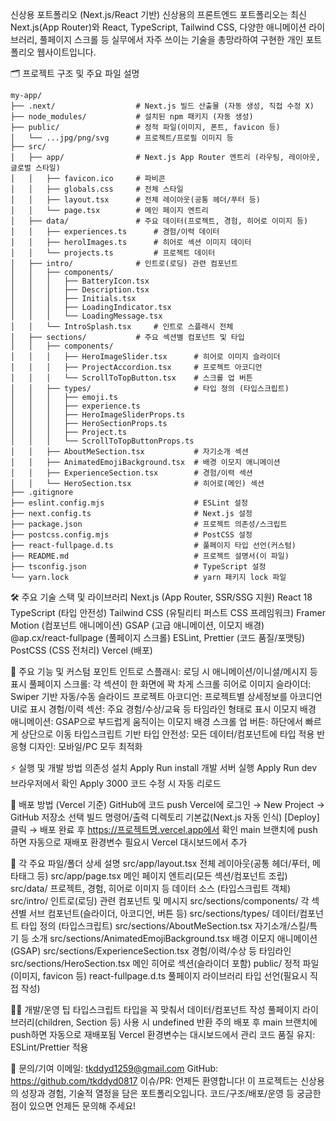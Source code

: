 신상용 포트폴리오 (Next.js/React 기반)
신상용의 프론트엔드 포트폴리오는 최신 Next.js(App Router)와 React, TypeScript, Tailwind CSS, 다양한 애니메이션 라이브러리, 풀페이지 스크롤 등
실무에서 자주 쓰이는 기술을 총망라하여 구현한 개인 포트폴리오 웹사이트입니다.

🗂️ 프로젝트 구조 및 주요 파일 설명
```
my-app/
├── .next/                  # Next.js 빌드 산출물 (자동 생성, 직접 수정 X)
├── node_modules/           # 설치된 npm 패키지 (자동 생성)
├── public/                 # 정적 파일(이미지, 폰트, favicon 등)
│   └── ...jpg/png/svg      # 프로젝트/프로필 이미지 등
├── src/
│   ├── app/                # Next.js App Router 엔트리 (라우팅, 레이아웃, 글로벌 스타일)
│   │   ├── favicon.ico     # 파비콘
│   │   ├── globals.css     # 전체 스타일
│   │   ├── layout.tsx      # 전체 레이아웃(공통 헤더/푸터 등)
│   │   └── page.tsx        # 메인 페이지 엔트리
│   ├── data/               # 주요 데이터(프로젝트, 경험, 히어로 이미지 등)
│   │   ├── experiences.ts      # 경험/이력 데이터
│   │   ├── herolImages.ts      # 히어로 섹션 이미지 데이터
│   │   └── projects.ts         # 프로젝트 데이터
│   ├── intro/              # 인트로(로딩) 관련 컴포넌트
│   │   ├── components/
│   │   │   ├── BatteryIcon.tsx
│   │   │   ├── Description.tsx
│   │   │   ├── Initials.tsx
│   │   │   ├── LoadingIndicator.tsx
│   │   │   └── LoadingMessage.tsx
│   │   └── IntroSplash.tsx     # 인트로 스플래시 전체
│   ├── sections/           # 주요 섹션별 컴포넌트 및 타입
│   │   ├── components/
│   │   │   ├── HeroImageSlider.tsx      # 히어로 이미지 슬라이더
│   │   │   ├── ProjectAccordion.tsx     # 프로젝트 아코디언
│   │   │   └── ScrollToTopButton.tsx    # 스크롤 업 버튼
│   │   ├── types/                       # 타입 정의 (타입스크립트)
│   │   │   ├── emoji.ts
│   │   │   ├── experience.ts
│   │   │   ├── HeroImageSliderProps.ts
│   │   │   ├── HeroSectionProps.ts
│   │   │   ├── Project.ts
│   │   │   └── ScrollToTopButtonProps.ts
│   │   ├── AboutMeSection.tsx           # 자기소개 섹션
│   │   ├── AnimatedEmojiBackground.tsx  # 배경 이모지 애니메이션
│   │   ├── ExperienceSection.tsx        # 경험/이력 섹션
│   │   └── HeroSection.tsx              # 히어로(메인) 섹션
├── .gitignore
├── eslint.config.mjs                    # ESLint 설정
├── next.config.ts                       # Next.js 설정
├── package.json                         # 프로젝트 의존성/스크립트
├── postcss.config.mjs                   # PostCSS 설정
├── react-fullpage.d.ts                  # 풀페이지 타입 선언(커스텀)
├── README.md                            # 프로젝트 설명서(이 파일)
├── tsconfig.json                        # TypeScript 설정
└── yarn.lock                            # yarn 패키지 lock 파일
```

🛠️ 주요 기술 스택 및 라이브러리
Next.js (App Router, SSR/SSG 지원)
React 18
TypeScript (타입 안전성)
Tailwind CSS (유틸리티 퍼스트 CSS 프레임워크)
Framer Motion (컴포넌트 애니메이션)
GSAP (고급 애니메이션, 이모지 배경)
@ap.cx/react-fullpage (풀페이지 스크롤)
ESLint, Prettier (코드 품질/포맷팅)
PostCSS (CSS 전처리)
Vercel (배포)

🧩 주요 기능 및 커스텀 포인트
인트로 스플래시: 로딩 시 애니메이션/이니셜/메시지 등 표시
풀페이지 스크롤: 각 섹션이 한 화면에 꽉 차게 스크롤
히어로 이미지 슬라이더: Swiper 기반 자동/수동 슬라이드
프로젝트 아코디언: 프로젝트별 상세정보를 아코디언 UI로 표시
경험/이력 섹션: 주요 경험/수상/교육 등 타임라인 형태로 표시
이모지 배경 애니메이션: GSAP으로 부드럽게 움직이는 이모지 배경
스크롤 업 버튼: 하단에서 빠르게 상단으로 이동
타입스크립트 기반 타입 안전성: 모든 데이터/컴포넌트에 타입 적용
반응형 디자인: 모바일/PC 모두 최적화

⚡️ 실행 및 개발 방법
의존성 설치
Apply
Run
install
개발 서버 실행
Apply
Run
dev
브라우저에서 확인
Apply
3000
코드 수정 시 자동 리로드

🚀 배포 방법 (Vercel 기준)
GitHub에 코드 push
Vercel에 로그인 → New Project → GitHub 저장소 선택
빌드 명령어/출력 디렉토리 기본값(Next.js 자동 인식)
[Deploy] 클릭 → 배포 완료 후
https://프로젝트명.vercel.app에서 확인
main 브랜치에 push하면 자동으로 재배포
환경변수 필요시 Vercel 대시보드에서 추가

📝 각 주요 파일/폴더 상세 설명
src/app/layout.tsx
전체 레이아웃(공통 헤더/푸터, 메타태그 등)
src/app/page.tsx
메인 페이지 엔트리(모든 섹션/컴포넌트 조립)
src/data/
프로젝트, 경험, 히어로 이미지 등 데이터 소스 (타입스크립트 객체)
src/intro/
인트로(로딩) 관련 컴포넌트 및 메시지
src/sections/components/
각 섹션별 서브 컴포넌트(슬라이더, 아코디언, 버튼 등)
src/sections/types/
데이터/컴포넌트 타입 정의 (타입스크립트)
src/sections/AboutMeSection.tsx
자기소개/스킬/특기 등 소개
src/sections/AnimatedEmojiBackground.tsx
배경 이모지 애니메이션(GSAP)
src/sections/ExperienceSection.tsx
경험/이력/수상 등 타임라인
src/sections/HeroSection.tsx
메인 히어로 섹션(슬라이더 포함)
public/
정적 파일(이미지, favicon 등)
react-fullpage.d.ts
풀페이지 라이브러리 타입 선언(필요시 직접 작성)

🧑‍💻 개발/운영 팁
타입스크립트 타입을 꼭 맞춰서 데이터/컴포넌트 작성
풀페이지 라이브러리(children, Section 등) 사용 시 undefined 반환 주의
배포 후 main 브랜치에 push하면 자동으로 재배포됨
Vercel 환경변수는 대시보드에서 관리
코드 품질 유지: ESLint/Prettier 적용

💬 문의/기여
이메일: tkddyd1259@gmail.com
GitHub: https://github.com/tkddyd0817
이슈/PR: 언제든 환영합니다!
이 프로젝트는 신상용의 성장과 경험, 기술적 열정을 담은 포트폴리오입니다.
코드/구조/배포/운영 등 궁금한 점이 있으면 언제든 문의해 주세요!

